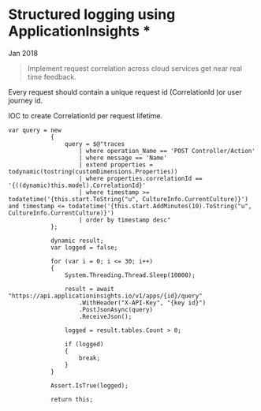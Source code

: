 # Structured logging using ApplicationInsights *

Jan 2018

> Implement request correlation across cloud services get near real time feedback.

Every request should contain a unique request id (CorrelationId )or user journey id. 

IOC to create CorrelationId per request lifetime.

```
var query = new
            {
                query = $@"traces
                    | where operation_Name == 'POST Controller/Action'
                    | where message == 'Name'
                    | extend properties = todynamic(tostring(customDimensions.Properties))
                    | where properties.correlationId == '{((dynamic)this.model).CorrelationId}'
                    | where timestamp >= todatetime('{this.start.ToString("u", CultureInfo.CurrentCulture)}') and timestamp <= todatetime('{this.start.AddMinutes(10).ToString("u", CultureInfo.CurrentCulture)}')
                    | order by timestamp desc"
            };

            dynamic result;
            var logged = false;

            for (var i = 0; i <= 30; i++)
            {
                System.Threading.Thread.Sleep(10000);

                result = await "https://api.applicationinsights.io/v1/apps/{id}/query"
                    .WithHeader("X-API-Key", "{key id}")
                    .PostJsonAsync(query)
                    .ReceiveJson();

                logged = result.tables.Count > 0;

                if (logged)
                {
                    break;
                }
            }

            Assert.IsTrue(logged);

            return this;
```